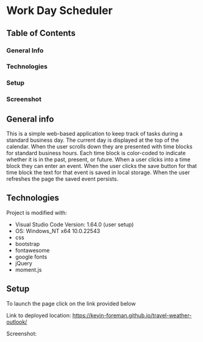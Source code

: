 # Work Day Scheduler

## Table of Contents
### General Info
### Technologies
### Setup
### Screenshot

## General info
This is a simple web-based application to keep track of tasks during a standard business day. The current day is displayed at the top of the calendar. When the user scrolls down they are presented with time blocks for standard business hours. Each time block is color-coded to indicate whether it is in the past, present, or future. When a user clicks into a time block they can enter an event. When the user clicks the save button for that time block the text for that event is saved in local storage. When the user refreshes the page the saved event persists.

## Technologies
Project is modified with:
* Visual Studio Code Version: 1.64.0 (user setup)
* OS: Windows_NT x64 10.0.22543
* css
* bootstrap
* fontawesome
* google fonts
* jQuery
* moment.js

## Setup
To launch the page click on the link provided below

Link to deployed location: https://kevin-foreman.github.io/travel-weather-outlook/

Screenshot: 
